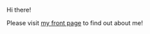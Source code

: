 Hi there! 

Please visit [my front page](https://vikontrimaite.github.io/vikontrimaite/) to find out about me!
